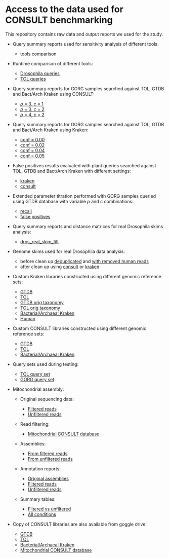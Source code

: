 # Access to the data used for CONSULT benchmarking

This repository contains raw data and output reports we used for the study.

* Query summary reports used for sensitivity analysis of different tools:
    - [tools comparison](https://github.com/noraracht/lsh_raw_data/tree/main/tools_comparison)

* Runtime comparison of different tools:
    - [Drosophila queries](https://github.com/noraracht/lsh_raw_data/tree/main/runtime/dros_queries)
    - [TOL queries](https://github.com/noraracht/lsh_raw_data/tree/main/runtime/tol_queries)

* Query summary reports for GORG samples searched against TOL, GTDB and Bact/Arch Kraken using CONSULT:
    - [*p* = 3, *c* = 1](https://github.com/noraracht/lsh_raw_data/tree/main/gorg_p3c1_consult)
    - [*p* = 3, *c* = 2](https://github.com/noraracht/lsh_raw_data/tree/main/gorg_p3c2_consult)
    - [*p* = 4, *c* = 2](https://github.com/noraracht/lsh_raw_data/tree/main/gorg_p4c2_consult)

* Query summary reports for GORG samples searched against TOL, GTDB and Bact/Arch Kraken using Kraken:
    - [conf = 0.00](https://drive.google.com/file/d/1Qq3QWThO6Vpc2fSUhjZS6-vGzHtNyn2-/view?usp=sharing)
    - [conf = 0.02](https://drive.google.com/file/d/184A5bLZi3lcyxc66j0KWTb4RwY8eWRjt/view?usp=sharing)
    - [conf = 0.04](https://drive.google.com/file/d/1iyxIhcGKaK2-WiGW3ekEWbNvZoKdfsnD/view?usp=sharing)
    - [conf = 0.05](https://drive.google.com/file/d/1ouJCVwg2tokg36irvZn0B-QefHZU7bbO/view?usp=sharing)
   
    
* False positives results evaluated with plant queries searched against TOL, GTDB and Bact/Arch Kraken with different settings:
    - [kraken](https://github.com/noraracht/lsh_raw_data/tree/main/gorg_FP_kraken)
    - [consult](https://github.com/noraracht/lsh_raw_data/tree/main/gorg_FP_consult)
    
* Extended parameter titration performed with GORG samples queried using GTDB database with variable *p* and *c* combinations:
    - [recall](https://github.com/noraracht/lsh_raw_data/tree/main/ext_par_titr_recall)
    - [false positives](https://github.com/noraracht/lsh_raw_data/tree/main/ext_par_titr_fp)
    
* Query summary reports and distance matrices for real Drosophila skims analysis:
    - [dros_real_skim_filt](https://github.com/noraracht/lsh_raw_data/tree/main/dros_real_skim_filt)
    
* Genome skims used for real Drosophila data analysis:
    - before clean up [deduplicated](https://drive.google.com/file/d/1m6-OCLy3_tML2LsnCG50MtOZI2cfOc4-/view?usp=sharing) and [with removed human reads](https://drive.google.com/file/d/1emUYbI2xn8Uxc9SdE_LbJawD7vXUzfxF/view?usp=sharing)
    - after clean up using [consult](https://drive.google.com/file/d/1fCwz07JCRFb2fWLJXc1ELMeBHvm118ph/view?usp=sharing) or [kraken](https://drive.google.com/file/d/102oKp3CmutgHxmAWeVZELwgR5wRj-ODV/view?usp=sharing)

* Custom Kraken libraries constructed using different genomic reference sets:
    - [GTDB](https://drive.google.com/file/d/1PEIq70XKL8BSVc3WasL1mxCRmnHzUXPP/view?usp=sharing)
    - [TOL](https://drive.google.com/file/d/1kX7uvoK0UaBxx63c4o_biWUTPX-3gRGf/view?usp=sharing)
    - [GTDB orig taxonomy](https://drive.google.com/file/d/1hX9TykpwDsH26MRct63rzoET5aeHPolh/view?usp=sharing)
    - [TOL orig taxonomy](https://drive.google.com/file/d/1jEOSKxjl9phZ85t23XwG57XET_7RmsiX/view?usp=sharing)
    - [Bacterial/Archaeal Kraken](https://drive.google.com/file/d/1TEadVT1KPle_ljNKvd9nV7IY6VNfjOyT/view?usp=sharing)
    - [Human](https://drive.google.com/file/d/1lnMR2sf82_7Mloj1gKac-Fxt1_0vU9Ne/view?usp=sharing)
    
* Custom CONSULT libraries constructed using different genomic reference sets:
    - [GTDB](https://tera-trees.com/data/consult/v1.0.0/all_nbrhood_kmers_k32_p3l2clmn7_K15-map2-171_gtdb.tar.gz)
    - [TOL](https://tera-trees.com/data/consult/v1.0.0/all_nbrhood_kmers_k32_p3l2clmn7_K15-map2-171_ToL.tar.gz)
    - [Bacterial/Archaeal Kraken](https://tera-trees.com/data/consult/v1.0.0/all_nbrhood_kmers_k32_p3l2clmn7_K15-map2-171_kraken.tar.gz)
  
* Query sets used during testing:
    - [TOL query set](https://drive.google.com/file/d/1bBqU6uL1tNRmecHI052g0q7drrwybONm/view?usp=sharing)
    - [GORG query set](https://drive.google.com/file/d/1-C_ZCl2wbQk-QnGtk2z6yfLErNd_V87L/view?usp=sharing)

* Mitochondrial assembly:
    * Original sequencing data:
        - [Filtered reads](https://drive.google.com/file/d/1I1lFSuS0ltdk4tuOnLM-G3lUYvJ4HvWv/view?usp=sharing)
        - [Unfiltered reads](https://drive.google.com/file/d/1oywrGq6pQq9wjP-SFmt8qaOxdQ13eOrH/view?usp=sharing)

    * Read filtering:
        - [Mitochondrial CONSULT database](https://tera-trees.com/data/consult/v1.0.0/consult_mito_k32_p3l2clmn7_K15_tag2_v171.tar.gz)
        
    * Assemblies:
        - [From filtered reads](https://github.com/noraracht/lsh_raw_data/tree/main/filt_stdspades_cseq_n1_scaffolds)
        - [From unfiltered reads](https://github.com/noraracht/lsh_raw_data/tree/main/notfilt_final_mito_n1_scaffolds)
       
    * Annotation reports:
        - [Original assemblies](https://github.com/noraracht/lsh_raw_data/tree/main/mitos_annot_original)
        - [Filtered reads](https://github.com/noraracht/lsh_raw_data/tree/main/mitos_annot_filt)
        - [Unfiltered reads](https://github.com/noraracht/lsh_raw_data/tree/main/mitos_annot_unfilt)
        
    * Summary tables:
        - [Filtered vs unfiltered](https://github.com/noraracht/lsh_scripts/blob/main/combined_horizontal_mitoS_filt_unfilt_full.csv)
        - [All conditions](https://github.com/noraracht/lsh_scripts/blob/main/combined_mitoS_filt_unfilt_originalDanish_full.csv)



 * Copy of CONSULT libraries are also available from goggle drive:
    - [GTDB](https://drive.google.com/file/d/1MQJAXmZiTurumlZpvNoMLB0tKWGM_VE4/view?usp=sharing)
    - [TOL](https://drive.google.com/file/d/1sA9HFjWoU2jZ2vjd98pHVDEFRzOKMImk/view?usp=sharing)
    - [Bacterial/Archaeal Kraken](https://drive.google.com/file/d/1jeZB6b6aXl06BpPPsjM8oQA4xingJ1Dq/view?usp=sharing)
    - [Mitochondrial CONSULT database](https://drive.google.com/file/d/1mFD3dYFrJKqUkWlkRHbrQt-6eG-_K5vI/view?usp=sharing)
   
<!--* Query summary reports and distance matrices used for simulation experiment with overlapping contaminants:
    - [Dros_contam_overlap_k35_conf0.0.zip](https://github.com/noraracht/kraken_raw_data/blob/master/Dros_contam_overlap_k35_conf0.0.zip)-->


<!--* Query summary reports and distance matrices used for simulation experiment with overlapping contaminants:
    - [Dros_contam_overlap_k35_conf0.0.zip](https://github.com/noraracht/kraken_raw_data/blob/master/Dros_contam_overlap_k35_conf0.0.zip)-->
    
<!--* archive:   tar -zcvf BacArcKraken_FPplants_kraken_conf0.00.tar.gz BacArcKraken_FPplants_kraken_conf0.00
      unarchive: tar -xvzf BacArcKraken_FPplants_kraken_conf0.00.tar.gz-->
